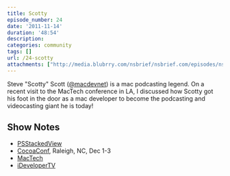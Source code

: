 ```yaml
---
title: Scotty
episode_number: 24
date: '2011-11-14'
duration: '48:54'
description:
categories: community
tags: []
url: /24-scotty
attachments: ["http://media.blubrry.com/nsbrief/nsbrief.com/episodes/nsbrief_24_scotty.m4a"]
---
```


Steve "Scotty" Scott ([@macdevnet](http://www.twitter.com/macdevnet)) is a mac podcasting legend. On a recent visit to the MacTech conference in LA, I discussed how Scotty got his foot in the door as a mac developer to become the podcasting and videocasting giant he is today!

## Show Notes
- [PSStackedView](https://github.com/steipete/PSStackedView)
- [CocoaConf](http://www.cocoaconf.com), Raleigh, NC, Dec 1-3
- [MacTech](http://www.mactech.com/conference)
- [iDeveloperTV](http://www.ideveloper.tv)
